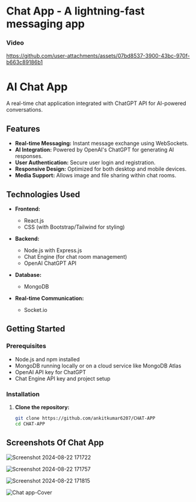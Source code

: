 # Chat App - A lightning-fast messaging app

### Video 

https://github.com/user-attachments/assets/07bd8537-3900-43bc-970f-b663c89186b1


# AI Chat App

A real-time chat application integrated with ChatGPT API for AI-powered conversations.

## Features

- **Real-time Messaging:** Instant message exchange using WebSockets.
- **AI Integration:** Powered by OpenAI's ChatGPT for generating AI responses.
- **User Authentication:** Secure user login and registration.
- **Responsive Design:** Optimized for both desktop and mobile devices.
- **Media Support:** Allows image and file sharing within chat rooms.

## Technologies Used

- **Frontend:**
  - React.js
  - CSS (with Bootstrap/Tailwind for styling)
  
- **Backend:**
  - Node.js with Express.js
  - Chat Engine (for chat room management)
  - OpenAI ChatGPT API

- **Database:**
  - MongoDB

- **Real-time Communication:**
  - Socket.io

## Getting Started

### Prerequisites

- Node.js and npm installed
- MongoDB running locally or on a cloud service like MongoDB Atlas
- OpenAI API key for ChatGPT
- Chat Engine API key and project setup

### Installation

1. **Clone the repository:**
   ```bash
   git clone https://github.com/ankitkumar6207/CHAT-APP
   cd CHAT-APP

## Screenshots Of Chat App

![Screenshot 2024-08-22 171722](https://github.com/user-attachments/assets/46fddc0a-19c2-49ca-86f1-9c67eca547f1)

![Screenshot 2024-08-22 171757](https://github.com/user-attachments/assets/e457021a-eeb2-4bc6-8946-8e084d56be4f)

![Screenshot 2024-08-22 171815](https://github.com/user-attachments/assets/d3e34505-0c04-49f3-bc9a-4be7a9839b0c)

![Chat app-Cover](https://github.com/user-attachments/assets/646c869e-8b04-4514-8c27-13175349699b)


